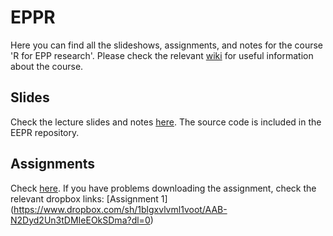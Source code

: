 # EPPR

Here you can find all the slideshows, assignments, and notes for the course 'R for EPP research'.
Please check the relevant [wiki](https://github.com/AngelosPsy/EPPR/wiki) for useful information
about the course.

## Slides
Check the lecture slides and notes [here](https://github.com/AngelosPsy/EPPR/wiki/Lectures). The source code is included
  in the EEPR repository.
  
## Assignments
Check [here](https://github.com/AngelosPsy/EPPR/tree/master/Assignments).
If you have problems downloading the assignment, check the relevant
dropbox links:
[Assignment 1] (https://www.dropbox.com/sh/1blgxvlvml1voot/AAB-N2Dyd2Un3tDMIeEOkSDma?dl=0)
